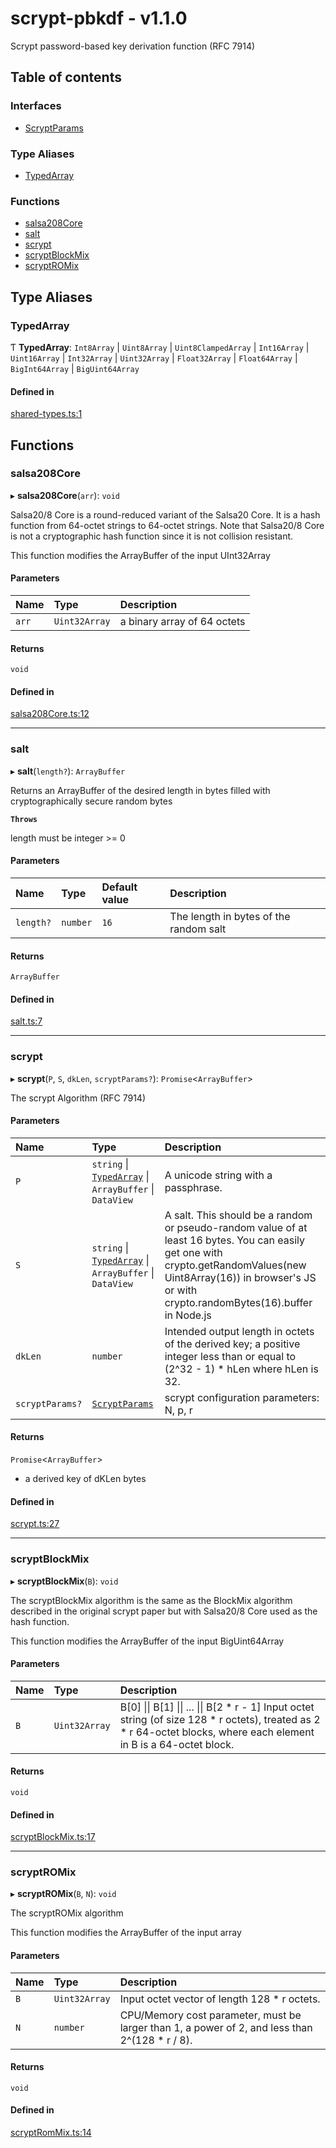 # scrypt-pbkdf - v1.1.0

Scrypt password-based key derivation function (RFC 7914)

## Table of contents

### Interfaces

- [ScryptParams](interfaces/ScryptParams.md)

### Type Aliases

- [TypedArray](API.md#typedarray)

### Functions

- [salsa208Core](API.md#salsa208core)
- [salt](API.md#salt)
- [scrypt](API.md#scrypt)
- [scryptBlockMix](API.md#scryptblockmix)
- [scryptROMix](API.md#scryptromix)

## Type Aliases

### TypedArray

Ƭ **TypedArray**: `Int8Array` \| `Uint8Array` \| `Uint8ClampedArray` \| `Int16Array` \| `Uint16Array` \| `Int32Array` \| `Uint32Array` \| `Float32Array` \| `Float64Array` \| `BigInt64Array` \| `BigUint64Array`

#### Defined in

[shared-types.ts:1](https://github.com/juanelas/scrypt-bigint/blob/6094c12/src/ts/shared-types.ts#L1)

## Functions

### salsa208Core

▸ **salsa208Core**(`arr`): `void`

Salsa20/8 Core is a round-reduced variant of the Salsa20 Core.  It is a
hash function from 64-octet strings to 64-octet strings.  Note that
Salsa20/8 Core is not a cryptographic hash function since it is not
collision resistant.

This function modifies the ArrayBuffer of the input UInt32Array

#### Parameters

| Name | Type | Description |
| :------ | :------ | :------ |
| `arr` | `Uint32Array` | a binary array of 64 octets |

#### Returns

`void`

#### Defined in

[salsa208Core.ts:12](https://github.com/juanelas/scrypt-bigint/blob/6094c12/src/ts/salsa208Core.ts#L12)

___

### salt

▸ **salt**(`length?`): `ArrayBuffer`

Returns an ArrayBuffer of the desired length in bytes filled with cryptographically secure random bytes

**`Throws`**

length must be integer >= 0

#### Parameters

| Name | Type | Default value | Description |
| :------ | :------ | :------ | :------ |
| `length?` | `number` | `16` | The length in bytes of the random salt |

#### Returns

`ArrayBuffer`

#### Defined in

[salt.ts:7](https://github.com/juanelas/scrypt-bigint/blob/6094c12/src/ts/salt.ts#L7)

___

### scrypt

▸ **scrypt**(`P`, `S`, `dkLen`, `scryptParams?`): `Promise`<`ArrayBuffer`\>

The scrypt Algorithm (RFC 7914)

#### Parameters

| Name | Type | Description |
| :------ | :------ | :------ |
| `P` | `string` \| [`TypedArray`](API.md#typedarray) \| `ArrayBuffer` \| `DataView` | A unicode string with a passphrase. |
| `S` | `string` \| [`TypedArray`](API.md#typedarray) \| `ArrayBuffer` \| `DataView` | A salt. This should be a random or pseudo-random value of at least 16 bytes. You can easily get one with crypto.getRandomValues(new Uint8Array(16)) in browser's JS or with crypto.randomBytes(16).buffer in Node.js |
| `dkLen` | `number` | Intended output length in octets of the derived key; a positive integer less than or equal to (2^32 - 1) * hLen where hLen is 32. |
| `scryptParams?` | [`ScryptParams`](interfaces/ScryptParams.md) | scrypt configuration parameters: N, p, r |

#### Returns

`Promise`<`ArrayBuffer`\>

- a derived key of dKLen bytes

#### Defined in

[scrypt.ts:27](https://github.com/juanelas/scrypt-bigint/blob/6094c12/src/ts/scrypt.ts#L27)

___

### scryptBlockMix

▸ **scryptBlockMix**(`B`): `void`

The scryptBlockMix algorithm is the same as the BlockMix algorithm
described in the original scrypt paper but with Salsa20/8 Core used as
the hash function.

This function modifies the ArrayBuffer of the input BigUint64Array

#### Parameters

| Name | Type | Description |
| :------ | :------ | :------ |
| `B` | `Uint32Array` | B[0] \|\| B[1] \|\| ... \|\| B[2 * r - 1] Input octet string (of size 128 * r octets), treated as 2 * r 64-octet blocks, where each element in B is a 64-octet block. |

#### Returns

`void`

#### Defined in

[scryptBlockMix.ts:17](https://github.com/juanelas/scrypt-bigint/blob/6094c12/src/ts/scryptBlockMix.ts#L17)

___

### scryptROMix

▸ **scryptROMix**(`B`, `N`): `void`

The scryptROMix algorithm

This function modifies the ArrayBuffer of the input array

#### Parameters

| Name | Type | Description |
| :------ | :------ | :------ |
| `B` | `Uint32Array` | Input octet vector of length 128 * r octets. |
| `N` | `number` | CPU/Memory cost parameter, must be larger than 1, a power of 2, and less than 2^(128 * r / 8). |

#### Returns

`void`

#### Defined in

[scryptRomMix.ts:14](https://github.com/juanelas/scrypt-bigint/blob/6094c12/src/ts/scryptRomMix.ts#L14)
